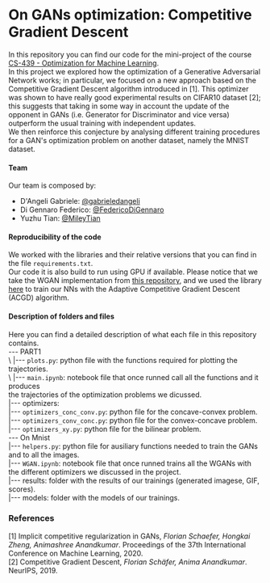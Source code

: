 # On GANs optimization: Competitive Gradient Descent  
In this repository you can find our code for the mini-project of the course [CS-439 - Optimization for Machine Learning](https://edu.epfl.ch/coursebook/en/optimization-for-machine-learning-CS-439).  
In this project we explored how the optimization of a Generative Adversarial Network works; in particular, we focused on a new approach based on the Competitive Gradient Descent algorithm introduced in [1]. This optimizer was shown to have really good experimental results on CIFAR10 dataset [2]; this suggests that taking in some way in account the update of the opponent in GANs (i.e. Generator for Discriminator and vice versa) outperform the usual training with independent updates.  
We then reinforce this conjecture by analysing different training procedures for a GAN's optimization problem on another dataset, namely the MNIST dataset.

#### Team  
Our team is composed by:  
* D'Angeli Gabriele: [@gabrieledangeli](https://github.com/gabrieledangeli)    
* Di Gennaro Federico: [@FedericoDiGennaro](https://github.com/FedericoDiGennaro)    
* Yuzhu Tian: [@MileyTian](https://github.com/MileyTian)   

#### Reproducibility of the code
We worked with the libraries and their relative versions that you can find in the file `requirements.txt`.   
Our code it is also build to run using GPU if available. Please notice that we take the WGAN implementation from [this repository](), and we used the library [here](https://github.com/devzhk/Implicit-Competitive-Regularization) to train our NNs with the Adaptive Competitive Gradient Descent (ACGD) algorithm.

#### Description of folders and files  
Here you can find a detailed description of what each file in this repository contains.  
--- PART1  
\\       |--- `plots.py`: python file with the functions required for plotting the trajectories.   
\\       |--- `main.ipynb`: notebook file that once runned call all the functions and it produces   
                           the trajectories of the optimization problems we dicussed.  
        |---  optimizers:  
                    |--- `optimizers_conc_conv.py`: python file for the concave-convex problem.   
                    |--- `optimizers_conv_conc.py`: python file for the convex-concave problem.  
                    |--- `optimizers_xy.py`: python file for the bilinear problem.  
--- On Mnist  
        |--- `helpers.py`: python file for ausiliary functions needed to train the GANs and to
                           all the images.  
        |--- `WGAN.ipynb`: notebook file that once runned trains all the WGANs with the different
                           optimizers we discussed in the project.  
        |--- results: folder with the results of our trainings (generated imagese, GIF, scores).  
        |--- models: folder with the models of our trainings.   

### References  
[1] Implicit competitive regularization in GANs, *Florian Schaefer, Hongkai Zheng, Animashree Anandkumar*. Proceedings of the 37th International Conference on Machine Learning, 2020.  
[2] Competitive Gradient Descent, *Florian Schäfer, Anima Anandkumar*. NeurIPS, 2019.